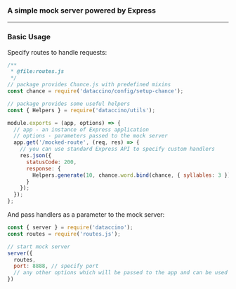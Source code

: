### A simple mock server powered by Express
***
### Basic Usage

Specify routes to handle requests:
```js
/**
 * @file:routes.js
 */
// package provides Chance.js with predefined mixins
const chance = require('dataccino/config/setup-chance');

// package provides some useful helpers
const { Helpers } = require('dataccino/utils');

module.exports = (app, options) => {
  // app - an instance of Express application
  // options - parameters passed to the mock server
  app.get('/mocked-route', (req, res) => {
    // you can use standard Express API to specify custom handlers
    res.json({
      statusCode: 200,
      response: {
        Helpers.generate(10, chance.word.bind(chance, { syllables: 3 }));
      }
    });
  });
};
```

And pass handlers as a parameter to the mock server:
```js
const { server } = require('dataccino');
const routes = require('routes.js');

// start mock server
server({
  routes,
  port: 8888, // specify port
  // any other options which will be passed to the app and can be used in handlers
})
```
